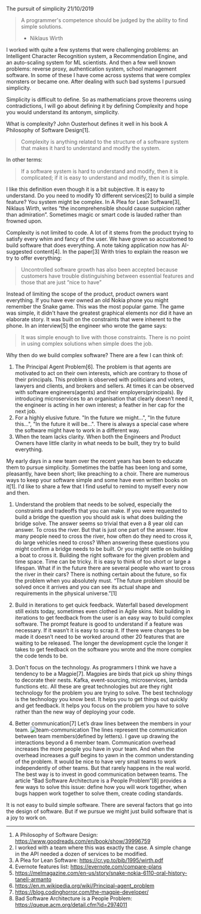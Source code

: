 The pursuit of simplicity
21/10/2019

> A programmer's competence should be judged by the ability to find simple solutions.
> - Niklaus Wirth 

I worked with quite a few systems that were challenging problems: an Intelligent Character Recognition system, a Recommendation Engine, and an auto-scaling system for ML scientists. And then a few well known problems: reverse proxy, authentication system, school management software. In some of these I have come across systems that were complex monsters or became one. After dealing with such bad systems I pursued simplicity.

Simplicity is difficult to define. So as mathematicians prove theorems using contradictions, I will go about defining it by defining Complexity and hope you would understand its antonym, simplicity.

What is complexity? John Ousterhout defines it well in his book A Philosophy of Software Design[1].

> Complexity is anything related to the structure of a software system that makes it hard to understand and modify the system.

In other terms:

> If a software system is hard to understand and modify, then it is complicated; if it is easy to understand and modify, then it is simple.

I like this definition even though it is a bit subjective. It is easy to understand. Do you need to modify 10 different services[2] to build a simple feature? You system might be complex. In A Plea for Lean Software[3], Niklaus Wirth, writes “the incomprehensible should cause suspicion rather than admiration”. Sometimes magic or smart code is lauded rather than frowned upon. 

Complexity is not limited to code. A lot of it stems from the product trying to satisfy every whim and fancy of the user. We have grown so accustomed to build software that does everything. A note taking application now has AI-suggested content[4]. In the paper[3] Writh tries to explain the reason we try to offer everything:

> Uncontrolled software growth has also been accepted because customers have trouble distinguishing between essential features and those that are just “nice to have”

Instead of limiting the scope of the product, product owners want everything. If you have ever owned an old Nokia phone you might remember the Snake game. This was the most popular game. The game was simple, it didn't have the greatest graphical elements nor did it have an elaborate story. It was built on the constraints that were inherent to the phone. In an interview[5] the engineer who wrote the game says:

> It was simple enough to live with those constraints. There is no point in using complex solutions when simple does the job.


Why then do we build complex software? There are a few I can think of:

1. The Principal Agent Problem[6]. The problem is that agents are motivated to act on their own interests, which are contrary to those of their principals. This problem is observed with politicians and voters, lawyers and clients, and brokers and sellers. At times it can be observed with software engineers(agents) and their employers(principals). By introducing microservices to an organisation that clearly doesn’t need it, the engineer is acting in her own interest; a feather in her cap for the next job.
2. For a highly elusive future. "In the future we might...", "In the future this...", "In the future it will be...". There is always a special case where the software might have to work in a different way. 
3. When the team lacks clarity. When both the Engineers and Product Owners have little clarity in what needs to be built, they try to build everything.


My early days in a new team over the recent years has been to educate them to pursue simplicity. Sometimes the battle has been long and some, pleasantly, have been short; like preaching to a choir. There are numerous ways to keep your software simple and some have even written books on it[1]. I'd like to share a few that I find useful to remind to myself every now and then.

1. Understand the problem that needs to be solved, especially the constraints and tradeoffs that you can make.
   If you were requested to build a bridge the question you should ask is what does building the bridge solve. The answer seems so trivial that even a 8 year old can answer. To cross the river. But that is just one part of the answer. How many people need to cross the river, how often do they need to cross it, do large vehicles need to cross? When answering these questions you might confirm a bridge needs to be built. Or you might settle on building a boat to cross it.
   Building the right software for the given problem and time space. Time can be tricky. It is easy to think of too short or large a lifespan. What if in the future there are several people who want to cross the river in their cars? There is nothing certain about the future, so fix the problem when you absolutely must. “The future problem should be solved once it arrives and you can see its actual shape and requirements in the physical universe.”[1]
	
2. Build in iterations to get quick feedback.
   Waterfall based development still exists today, sometimes even clothed in Agile skins. Not building in iterations to get feedback from the user is an easy way to build complex software. The prompt feature is good to understand if a feature was necessary. If it wasn’t it is easy to scrap it. If there were changes to be made it doesn’t need to be worked around other 20 features that are waiting to be released. The longer the development cycle the longer it takes to get feedback on the software you wrote and the more complex the code tends to be.
	
3. Don’t focus on the technology.
   As programmers I think we have a tendency to be a Magpie[7]. Magpies are birds that pick up shiny things to decorate their nests. Kafka, event-sourcing, microservices, lambda functions etc. All these are great technologies but are they right technology for the problem you are trying to solve. The best technology is the technology you know best. It helps you to get things out quickly and get feedback. It helps you focus on the problem you have to solve rather than the new way of deploying your code. 

4. Better communication[7]
   Let’s draw lines between the members in your team.
   ![team-communication](/s/images/team-interactions.png)
   The lines represent the communication between team members(defined by letters). I gave up drawing the interactions beyond a 6 member team. Communication overhead increases the more people you have in your team. And when the overhead increases a gulf begins to yawn in the common understanding of the problem. It would be nice to have very small teams to work independently of other teams. But that rarely happens in the real world. The best way is to invest in good communication between teams. The article “Bad Software Architecture is a People Problem”[8] provides a few ways to solve this issue: define how you will work together, when bugs happen work together to solve them, create coding standards.



It is not easy to build simple software. There are several factors that go into the design of software. But if we pursue we might just build software that is a joy to work on.

 
---

1. A Philosophy of Software Design: https://www.goodreads.com/en/book/show/39996759
2. I worked with a team where this was exactly the case. A simple change in the API needed a dozen of services to be modified.
3. A Plea for Lean Software: https://cr.yp.to/bib/1995/wirth.pdf
4. Evernote features list: https://evernote.com/compare-plans
5. https://melmagazine.com/en-us/story/snake-nokia-6110-oral-history-taneli-armanto
6. https://en.m.wikipedia.org/wiki/Principal–agent_problem
7. https://blog.codinghorror.com/the-magpie-developer/
8. Bad Software Architecture is a People Problem: https://queue.acm.org/detail.cfm?id=2974011
